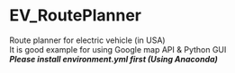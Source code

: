 # EV_RoutePlanner
Route planner for electric vehicle (in USA)<br />
It is good example for using Google map API & Python GUI<br />
***Please install environment.yml first (Using Anaconda)***

